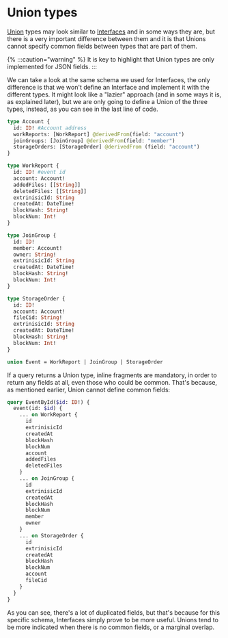 # Union types

[Union](https://graphql.org/learn/schema/#union-types) types may look similar to [Interfaces](interfaces.md) and in some ways they are, but there is a very important difference between them and it is that Unions cannot specify common fields between types that are part of them.

{% :::caution="warning" %}
It is key to highlight that Union types are only implemented for JSON fields.
:::

We can take a look at the same schema we used for Interfaces, the only difference is that we won't  define an Interface and implement it with the different types. It might look like a "lazier" approach (and in some ways it is, as explained later), but we are only going to define a Union of the three types, instead, as you can see in the last line of code.

```graphql
type Account {
  id: ID! #Account address
  workReports: [WorkReport] @derivedFrom(field: "account")
  joinGroups: [JoinGroup] @derivedFrom(field: "member")
  storageOrders: [StorageOrder] @derivedFrom (field: "account")
}

type WorkReport {
  id: ID! #event id
  account: Account!
  addedFiles: [[String]]
  deletedFiles: [[String]]
  extrinisicId: String
  createdAt: DateTime!
  blockHash: String!
  blockNum: Int!
}

type JoinGroup {
  id: ID!
  member: Account!
  owner: String!
  extrinisicId: String
  createdAt: DateTime!
  blockHash: String!
  blockNum: Int!
}

type StorageOrder {
  id: ID!
  account: Account!
  fileCid: String!
  extrinisicId: String
  createdAt: DateTime!
  blockHash: String!
  blockNum: Int!
}

union Event = WorkReport | JoinGroup | StorageOrder

```

If a query returns a Union type, inline fragments are mandatory, in order to return any fields at all, even those who could be common. That's because, as mentioned earlier, Union cannot define common fields:

```graphql
query EventById($id: ID!) {
  event(id: $id) {
    ... on WorkReport {
      id
      extrinisicId
      createdAt
      blockHash
      blockNum
      account
      addedFiles
      deletedFiles
    }
    ... on JoinGroup {
      id
      extrinisicId
      createdAt
      blockHash
      blockNum
      member
      owner
    }
    ... on StorageOrder {
      id
      extrinisicId
      createdAt
      blockHash
      blockNum
      account
      fileCid
    }
  }
}

```

As you can see, there's a lot of duplicated fields, but that's because for this specific schema, Interfaces simply prove to be more useful. Unions tend to be more indicated when there is no common fields, or a marginal overlap.
